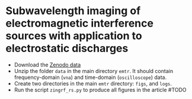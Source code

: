 # Subwavelength imaging of electromagnetic interference sources with application to electrostatic discharges

- Download the [Zenodo data](https://doi.org/10.5281/zenodo.15412143)
- Unzip the folder `data` in the main directory `emtr`. It should contain frequency-domain (`vna`) and time-domain (`oscilloscope`) data.
- Create two directories in the main `emtr` directory: `figs`, and `logs`.
- Run the script `zingrf_rs.py` to produce all figures in the article #TODO
